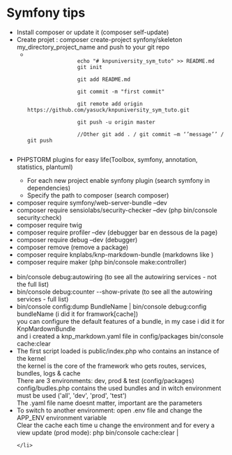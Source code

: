 <h1>Symfony tips</h1>

<ul>
    <li>Install composer or update it (composer self-update)</li>
    <li>Create projet : composer create-project synfony/skeleton my_directory_project_name and push to your git repo
        <ul>
            <li>
            <code>
                echo "# knpuniversity_sym_tuto" >> README.md
                git init <br>
                git add README.md <br>
                git commit -m "first commit" <br>
                git remote add origin https://github.com/yasuck/knpuniversity_sym_tuto.git <br>
                git push -u origin master <br>
                //Other git add . / git commit –m ‘’message’’ / git push <br>
                </code>
            </li>
        </ul>
    </li>
    <li>PHPSTORM plugins for easy life(Toolbox, symfony, annotation, statistics, plantuml)</li>
    <ul>
        <li>For each new project enable synfony plugin (search symfony in dependencies)</li>
        <li>Specify the path to composer (search composer)</li>
    </ul>
    <li>composer require symfony/web-server-bundle –dev</li>
    <li>composer require sensiolabs/security-checker –dev (php bin/console security:check)</li>
    <li>composer require twig</li>
    <li>composer require profiler –dev (debugger bar en dessous de la page)</li>
    <li>composer require debug –dev (debugger)</li>
    <li>composer remove <lib> (remove a package)</li>
    <li>composer require knplabs/knp-markdown-bundle (markdowns like <b></b>)</li>
    <li>composer require maker (php bin/console make:controller)</li>
    <br>
    <li>bin/console debug:autowiring (to see all the autowiring services - not the full list)</li>
    <li>bin/console debug:counter --show-private (to see all the autowiring services - full list)</li>
    <li>
    bin/console config:dump BundleName | bin/console debug:config bundleName (i did it for framwork[cache])<br>
    you can configure the default features of a bundle, in my case i did it for KnpMardownBundle <br>
    and i created a knp_markdown.yaml file in config/packages
    bin/console cache:clear
    </li>
    <li>
    The first script loaded is public/index.php who contains an instance of the kernel<br>
    the kernel is the core of the framework who gets routes, services, bundles, logs & cache<br>
    There are 3 environments: dev, prod & test (config/packages)<br>
    config/budles.php contains the used bundles and in witch environment must be used ('all', 'dev', 'prod', 'test')<br>
    The .yaml file name doesnt matter, important are the parameters
    </li>
    <li>
    To switch to another environment: open .env file and change the APP_ENV environment variable<br>
    Clear the cache each time u change the environment and for every a view update (prod mode): php bin/console cache:clear | <warmup><br>
    
    
    
    </li>
</ul>